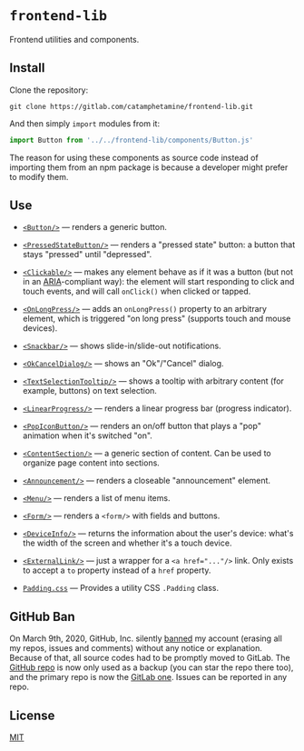 # `frontend-lib`

Frontend utilities and components.

## Install

<!--
```
npm install frontend-lib --save
```
-->

Clone the repository:

```
git clone https://gitlab.com/catamphetamine/frontend-lib.git
```

And then simply `import` modules from it:

```js
import Button from '../../frontend-lib/components/Button.js'
```

The reason for using these components as source code instead of importing them from an npm package is because a developer might prefer to modify them.

## Use

* [`<Button/>`](https://gitlab.com/catamphetamine/frontend-lib/blob/master/components/Button.js) — renders a generic button.

* [`<PressedStateButton/>`](https://gitlab.com/catamphetamine/frontend-lib/blob/master/components/PressedStateButton.js) — renders a "pressed state" button: a button that stays "pressed" until "depressed".

* [`<Clickable/>`](https://gitlab.com/catamphetamine/frontend-lib/blob/master/components/Clickable.js) — makes any element behave as if it was a button (but not in an [ARIA](https://developer.mozilla.org/en-US/docs/Learn/Accessibility/WAI-ARIA_basics)-compliant way): the element will start responding to click and touch events, and will call `onClick()` when clicked or tapped.

* [`<OnLongPress/>`](https://gitlab.com/catamphetamine/frontend-lib/blob/master/components/OnLongPress.js) — adds an `onLongPress()` property to an arbitrary element, which is triggered "on long press" (supports touch and mouse devices).

* [`<Snackbar/>`](https://gitlab.com/catamphetamine/frontend-lib/blob/master/components/Snackbar.js) — shows slide-in/slide-out notifications.

* [`<OkCancelDialog/>`](https://gitlab.com/catamphetamine/frontend-lib/blob/master/components/OkCancelDialog.js) — shows an "Ok"/"Cancel" dialog.

* [`<TextSelectionTooltip/>`](https://gitlab.com/catamphetamine/frontend-lib/blob/master/components/TextSelectionTooltip.js) — shows a tooltip with arbitrary content (for example, buttons) on text selection.

* [`<LinearProgress/>`](https://gitlab.com/catamphetamine/frontend-lib/blob/master/components/LinearProgress.js) — renders a linear progress bar (progress indicator).

* [`<PopIconButton/>`](https://gitlab.com/catamphetamine/frontend-lib/blob/master/components/PopIconButton.js) — renders an on/off button that plays a "pop" animation when it's switched "on".

* [`<ContentSection/>`](https://gitlab.com/catamphetamine/frontend-lib/blob/master/components/ContentSection.js) — a generic section of content. Can be used to organize page content into sections.

* [`<Announcement/>`](https://gitlab.com/catamphetamine/frontend-lib/blob/master/components/Announcement.js) — renders a closeable "announcement" element.

* [`<Menu/>`](https://gitlab.com/catamphetamine/frontend-lib/blob/master/components/Menu.js) — renders a list of menu items.

* [`<Form/>`](https://gitlab.com/catamphetamine/frontend-lib/blob/master/components/Form.js) — renders a `<form/>` with fields and buttons.

* [`<DeviceInfo/>`](https://gitlab.com/catamphetamine/frontend-lib/blob/master/components/DeviceInfo.js) — returns the information about the user's device: what's the width of the screen and whether it's a touch device.

* [`<ExternalLink/>`](https://gitlab.com/catamphetamine/frontend-lib/blob/master/components/ExternalLink.js) — just a wrapper for a `<a href="..."/>` link. Only exists to accept a `to` property instead of a `href` property.

* [`Padding.css`](https://gitlab.com/catamphetamine/frontend-lib/blob/master/components/Padding.css) — Provides a utility CSS `.Padding` class.

## GitHub Ban

On March 9th, 2020, GitHub, Inc. silently [banned](https://medium.com/@catamphetamine/how-github-blocked-me-and-all-my-libraries-c32c61f061d3) my account (erasing all my repos, issues and comments) without any notice or explanation. Because of that, all source codes had to be promptly moved to GitLab. The [GitHub repo](https://github.com/catamphetamine/frontend-lib) is now only used as a backup (you can star the repo there too), and the primary repo is now the [GitLab one](https://gitlab.com/catamphetamine/frontend-lib). Issues can be reported in any repo.

## License

[MIT](LICENSE)